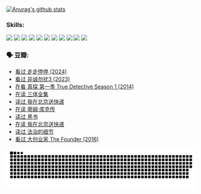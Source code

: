 
[![Anurag's github stats](https://github-readme-stats.vercel.app/api?username=w940853815)](https://github.com/anuraghazra/github-readme-stats)

### Skills:

<code><img height="32" src="https://cdn.jsdelivr.net/npm/simple-icons@v5/icons/python.svg"></code>
<code><img height="32" src="https://cdn.jsdelivr.net/npm/simple-icons@v5/icons/javascript.svg"></code>
<code><img height="32" src="https://cdn.jsdelivr.net/npm/simple-icons@v5/icons/django.svg"></code>
<code><img height="32" src="https://cdn.jsdelivr.net/npm/simple-icons@v5/icons/flask.svg"></code>
<code><img height="32" src="https://cdn.jsdelivr.net/npm/simple-icons@v5/icons/vuetify.svg"></code>
<code><img height="32" src="https://cdn.jsdelivr.net/npm/simple-icons@v5/icons/git.svg"></code>
<code><img height="32" src="https://cdn.jsdelivr.net/npm/simple-icons@v5/icons/docker.svg"></code>
<code><img height="32" src="https://cdn.jsdelivr.net/npm/simple-icons@v5/icons/postgresql.svg"></code>
<code><img height="32" src="https://cdn.jsdelivr.net/npm/simple-icons@v5/icons/elasticsearch.svg"></code>
<code><img height="32" src="https://cdn.jsdelivr.net/npm/simple-icons@v5/icons/macos.svg"></code>
<code><img height="32" src="https://cdn.jsdelivr.net/npm/simple-icons@v5/icons/linux.svg"></code>

### 🗣 豆瓣:

<!-- DOUBAN-ACTIVITIES:START -->
- [看过 走走停停‎ (2024)](https://www.douban.com/people/136069238/status/4684430230/?_i=24221222)
- [看过 非诚勿扰3‎ (2023)](https://www.douban.com/people/136069238/status/4676324100/?_i=24221222)
- [在看 真探 第一季 True Detective Season 1‎ (2014)](https://www.douban.com/people/136069238/status/4673382852/?_i=24221222)
- [在读 三体全集](https://www.douban.com/people/136069238/status/4672842521/?_i=24221222)
- [读过 我在北京送快递](https://www.douban.com/people/136069238/status/4672842036/?_i=24221222)
- [在读 蒂姆·库克传](https://www.douban.com/people/136069238/status/4663517053/?_i=24221222)
- [读过 黑书](https://www.douban.com/people/136069238/status/4663516022/?_i=24221222)
- [在读 我在北京送快递](https://www.douban.com/people/136069238/status/4658098365/?_i=24221222)
- [读过 法治的细节](https://www.douban.com/people/136069238/status/4657347558/?_i=24221222)
- [看过 大创业家 The Founder‎ (2016)](https://www.douban.com/people/136069238/status/4649667693/?_i=24221222)
<!-- DOUBAN-ACTIVITIES:END -->


![Snake animation](https://raw.githubusercontent.com/w940853815/w940853815/output/github-contribution-grid-snake.svg)

<!--
**w940853815/w940853815** is a ✨ _special_ ✨ repository because its `README.md` (this file) appears on your GitHub profile.

Here are some ideas to get you started:

- 🔭 I’m currently working on ...
- 🌱 I’m currently learning ...
- 👯 I’m looking to collaborate on ...
- 🤔 I’m looking for help with ...
- 💬 Ask me about ...
- 📫 How to reach me: ...
- 😄 Pronouns: ...
- ⚡ Fun fact: ...
-->
